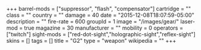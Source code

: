 +++
barrel-mods = ["suppressor", "flash", "compensator"]
cartridge = ""
class = ""
country = ""
damage = 40
date = "2015-12-08T18:07:59-05:00"
description = ""
fire-rate = 600
groupId = 1
image = "/images/gear/"
laser-mod = true
magazine = 30
manufacturer = ""
mobility = 0
operators = ["twitch"]
sight-mods = ["red-dot-sight","holographic-sight","reflex-sight"]
skins = []
tags = []
title = "G2"
type = "weapon"
wikipedia = ""
+++
